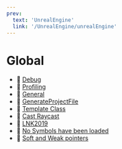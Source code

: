 ```yaml
---
prev:
  text: 'UnrealEngine'
  link: '/UnrealEngine/unrealEngine'
---
```

# Global
- 📁 [Debug](/UnrealEngine/global/debug/debug)
- 📁 [Profiling](/unrealEngine/global/profiling/profiling)
- 📄 [General](/UnrealEngine/global/general)
- 📄 [GenerateProjectFile](/UnrealEngine/global/generateProjectFile)
- 📄 [Template Class](/UnrealEngine/global/templateClass)
- 📄 [Cast Raycast](/UnrealEngine/global/raycast)
- 📄 [LNK2019](/UnrealEngine/global/lnk2019)
- 📄 [No Symbols have been loaded](/UnrealEngine/global/noSymbolsLoaded)
- 📄 [Soft and Weak pointers](/UnrealEngine/global/ueptr)